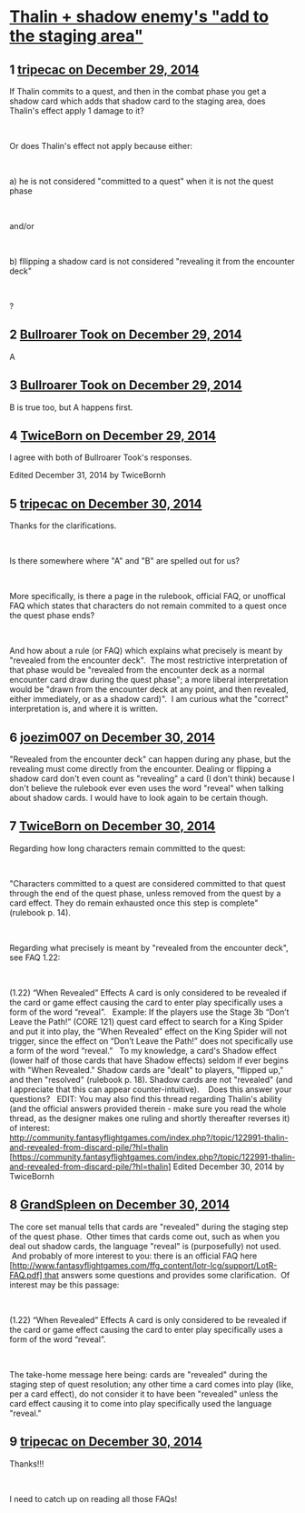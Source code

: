# [Thalin + shadow enemy&#039;s &quot;add to the staging area&quot;](https://community.fantasyflightgames.com/topic/130138-thalin-shadow-enemys-add-to-the-staging-area/)

## 1 [tripecac on December 29, 2014](https://community.fantasyflightgames.com/topic/130138-thalin-shadow-enemys-add-to-the-staging-area/?do=findComment&comment=1384122)

If Thalin commits to a quest, and then in the combat phase you get a shadow card which adds that shadow card to the staging area, does Thalin's effect apply 1 damage to it?

 

Or does Thalin's effect not apply because either:

 

a) he is not considered "committed to a quest" when it is not the quest phase

 

and/or

 

b) fllipping a shadow card is not considered "revealing it from the encounter deck"

 

?

## 2 [Bullroarer Took on December 29, 2014](https://community.fantasyflightgames.com/topic/130138-thalin-shadow-enemys-add-to-the-staging-area/?do=findComment&comment=1384143)

A

## 3 [Bullroarer Took on December 29, 2014](https://community.fantasyflightgames.com/topic/130138-thalin-shadow-enemys-add-to-the-staging-area/?do=findComment&comment=1384145)

B is true too, but A happens first.

## 4 [TwiceBorn on December 29, 2014](https://community.fantasyflightgames.com/topic/130138-thalin-shadow-enemys-add-to-the-staging-area/?do=findComment&comment=1384267)

I agree with both of Bullroarer Took's responses.

Edited December 31, 2014 by TwiceBornh

## 5 [tripecac on December 30, 2014](https://community.fantasyflightgames.com/topic/130138-thalin-shadow-enemys-add-to-the-staging-area/?do=findComment&comment=1385345)

Thanks for the clarifications.

 

Is there somewhere where "A" and "B" are spelled out for us? 

 

More specifically, is there a page in the rulebook, official FAQ, or unoffical FAQ which states that characters do not remain commited to a quest once the quest phase ends?

 

And how about a rule (or FAQ) which explains what precisely is meant by "revealed from the encounter deck".  The most restrictive interpretation of that phase would be "revealed from the encounter deck as a normal encounter card draw during the quest phase"; a more liberal interpretation would be "drawn from the encounter deck at any point, and then revealed, either immediately, or as a shadow card)".  I am curious what the "correct" interpretation is, and where it is written.

## 6 [joezim007 on December 30, 2014](https://community.fantasyflightgames.com/topic/130138-thalin-shadow-enemys-add-to-the-staging-area/?do=findComment&comment=1385558)

"Revealed from the encounter deck" can happen during any phase, but the revealing must come directly from the encounter. Dealing or flipping a shadow card don't even count as "revealing" a card (I don't think) because I don't believe the rulebook ever even uses the word "reveal" when talking about shadow cards. I would have to look again to be certain though.

## 7 [TwiceBorn on December 30, 2014](https://community.fantasyflightgames.com/topic/130138-thalin-shadow-enemys-add-to-the-staging-area/?do=findComment&comment=1385571)

Regarding how long characters remain committed to the quest:

 

"Characters committed to a quest are considered committed to that quest through the end of the quest phase, unless removed from the quest by a card effect. They do remain exhausted once this step is complete" (rulebook p. 14).

 

Regarding what precisely is meant by "revealed from the encounter deck", see FAQ 1.22:

 

(1.22) “When Revealed” Effects
A card is only considered to be revealed if the card or
game effect causing the card to enter play specifically
uses a form of the word “reveal”.
 
Example: If the players use the Stage 3b “Don’t Leave
the Path!” (CORE 121) quest card effect to search
for a King Spider and put it into play, the “When
Revealed” effect on the King Spider will not trigger,
since the effect on “Don’t Leave the Path!” does not
specifically use a form of the word “reveal.”
 
To my knowledge, a card's Shadow effect (lower half of those cards that have Shadow effects) seldom if ever begins with "When Revealed." Shadow cards are "dealt" to players, "flipped up," and then "resolved" (rulebook p. 18). Shadow cards are not "revealed" (and I appreciate that this can appear counter-intuitive). 
 
Does this answer your questions?
 
EDIT: You may also find this thread regarding Thalin's ability (and the official answers provided therein - make sure you read the whole thread, as the designer makes one ruling and shortly thereafter reverses it) of interest: http://community.fantasyflightgames.com/index.php?/topic/122991-thalin-and-revealed-from-discard-pile/?hl=thalin [https://community.fantasyflightgames.com/index.php?/topic/122991-thalin-and-revealed-from-discard-pile/?hl=thalin]
Edited December 30, 2014 by TwiceBornh

## 8 [GrandSpleen on December 30, 2014](https://community.fantasyflightgames.com/topic/130138-thalin-shadow-enemys-add-to-the-staging-area/?do=findComment&comment=1385572)

The core set manual tells that cards are "revealed" during the staging step of the quest phase.  Other times that cards come out, such as when you deal out shadow cards, the language "reveal" is (purposefully) not used.  And probably of more interest to you: there is an official FAQ here [http://www.fantasyflightgames.com/ffg_content/lotr-lcg/support/LotR-FAQ.pdf] that answers some questions and provides some clarification.  Of interest may be this passage:

 

(1.22) “When Revealed” Effects A card is only considered to be revealed if the card or game effect causing the card to enter play specifically uses a form of the word “reveal”. 

 

The take-home message here being: cards are "revealed" during the staging step of quest resolution; any other time a card comes into play (like, per a card effect), do not consider it to have been "revealed" unless the card effect causing it to come into play specifically used the language "reveal."

## 9 [tripecac on December 30, 2014](https://community.fantasyflightgames.com/topic/130138-thalin-shadow-enemys-add-to-the-staging-area/?do=findComment&comment=1385677)

Thanks!!!

 

I need to catch up on reading all those FAQs!

